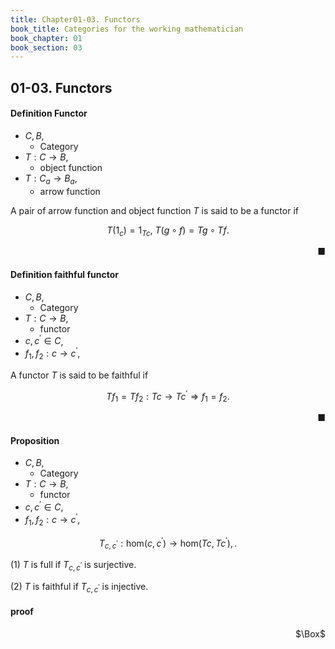 ```yaml
---
title: Chapter01-03. Functors
book_title: Categories for the working mathematician
book_chapter: 01
book_section: 03
---
```


## 01-03. Functors

#### Definition Functor
- $C, B$,
    - Category
- $T: C \rightarrow B$,
    - object function
- $T: C_{a} \rightarrow B_{a}$,
    - arrow function

A pair of arrow function and object function $T$ is said to be a functor if

$$
    T(1_{c})
    =
    1_{Tc},
    \
    T(g \circ f)
    =
    Tg \circ Tf
    .
$$

<div class="end-of-statement" style="text-align: right">■</div>

#### Definition faithful functor
- $C, B$,
    - Category
- $T: C \rightarrow B$,
    - functor
- $c, c^{\prime} \in C$,
- $f_{1}, f_{2}: c \rightarrow c^{\prime}$,

A functor $T$ is said to be faithful if

$$
    Tf_{1} = Tf_{2}: Tc \rightarrow Tc^{\prime}
    \Rightarrow
    f_{1} = f_{2}
    .
$$

<div class="end-of-statement" style="text-align: right">■</div>

#### Proposition
- $C, B$,
    - Category
- $T: C \rightarrow B$,
    - functor
- $c, c^{\prime} \in C$,
- $f_{1}, f_{2}: c \rightarrow c^{\prime}$,

$$
    T_{c, c^{\prime}}
    :
    \mathrm{hom}(c, c^{\prime})
    \rightarrow
    \mathrm{hom}(Tc, Tc^{\prime}),
    .
$$

(1) $T$ is full if $T_{c, c^{\prime}}$ is surjective.

(2) $T$ is faithful if $T_{c, c^{\prime}}$ is injective.

#### proof

<div class="QED" style="text-align: right">$\Box$</div>
